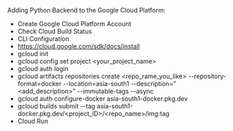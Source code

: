 Adding Python Backend to the Google Cloud Platform:

* Create Google Cloud Platform Account
* Check Cloud Build Status 
* CLI Configuration
* https://cloud.google.com/sdk/docs/install
* gcloud init
* gcloud config set project <your_project_name>
* gcloud auth login
* gcloud artifacts repositories create <repo_rame_you_like> --repository-format=docker --location=asia-south1 --description="<add_description>" --immutable-tags --async
* gcloud auth configure-docker asia-south1-docker.pkg.dev
* gcloud builds submit --tag asia-south1-docker.pkg.dev/<project_ID>/<repo_name>/<Imagename>img:<Tagname>tag
* Cloud Run
